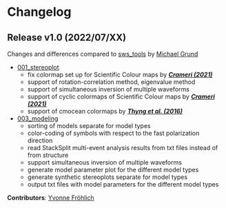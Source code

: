 # Changelog


## Release v1.0 (2022/07/XX)

Changes and differences compared to [sws_tools](https://github.com/michaelgrund/sws_tools) by [Michael Grund](https://github.com/michaelgrund)
- [001_stereoplot]()
   - fix colormap set up for Scientific Colour maps by [**_Crameri (2021)_**](http://doi.org/10.5281/zenodo.1243862)
   - support of rotation-correlation method, eigenvalue method
   - support of simultaneous inversion of multiple waveforms
   - support of cyclic colormaps of Scientific Colour maps by [**_Crameri (2021)_**](http://doi.org/10.5281/zenodo.1243862)
   - support of cmocean colormaps by [**_Thyng et al. (2016)_**](http://dx.doi.org/10.5670/oceanog.2016.66)
- [003_modeling]()
   - sorting of models separate for model types
   - color-coding of symbols with respect to the fast polarization direction
   - read StackSplit multi-event analysis results from txt files instead of from structure
   - support simultaneous inversion of multiple waveforms
   - generate model parameter plot for the different model types
   - generate synthetic stereoplots separate for model types
   - output txt files with model parameters for the different model types

**Contributors**: [Yvonne Fröhlich](https://github.com/yvonnefroehlich)